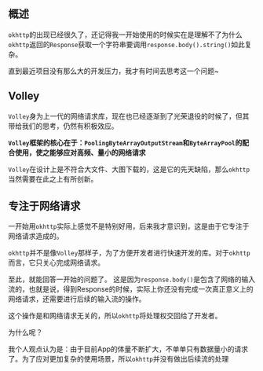 

## 概述

`okhttp`的出现已经很久了，还记得我一开始使用的时候实在是理解不了为什么`okhttp`返回的`Response`获取一个字符串要调用`response.body().string()`如此复杂。

直到最近项目没有那么大的开发压力，我才有时间去思考这一个问题~

<!-- more -->


## Volley

`Volley`身为上一代的网络请求库，现在也已经逐渐到了光荣退役的时候了，但其带给我们的思考，仍然有积极效应。

**`Volley`框架的核心在于：`PoolingByteArrayOutputStream`和`ByteArrayPool`的配合使用，使之能够应对高频、量小的网络请求**

`Volley`在设计上是不符合大文件、大图下载的，这是它的先天缺陷，那么`okhttp`当然需要在此之上有所创新。



## 专注于网络请求

一开始用`okhttp`实际上感觉不是特别好用，后来我才意识到，这是由于它专注于网络请求造成的。

`okhttp`并不是像`Volley`那样子，为了方便开发者进行快速开发的库。对于`okhttp`而言，它只关心完成网络请求。

至此，就能回答一开始的问题了。 这是因为`response.body()`是包含了网络的输入流的，也就是说，得到Response的时候，实际上你还没有完成一次真正意义上的网络请求，还需要进行后续的输入流的操作。 

这个操作是和网络请求无关的，所以`okhttp`将处理权交回给了开发者。

为什么呢？

我个人观点认为是：由于目前App的体量不断扩大，不单单只有数据量小的请求了。为了应对更加复杂的使用场景，所以`okhttp`并没有做出后续流的处理











